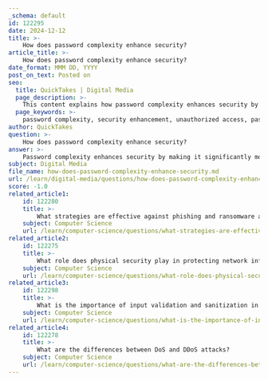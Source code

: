```yaml
---
_schema: default
id: 122295
date: 2024-12-12
title: >-
    How does password complexity enhance security?
article_title: >-
    How does password complexity enhance security?
date_format: MMM DD, YYYY
post_on_text: Posted on
seo:
  title: QuickTakes | Digital Media
  page_description: >-
    This content explains how password complexity enhances security by making it harder for unauthorized individuals to guess passwords, while highlighting the importance of a comprehensive security strategy that includes password managers and adherence to updated guidelines.
  page_keywords: >-
    password complexity, security enhancement, unauthorized access, password policy, strong passwords, cyber attacks, brute-force attacks, dictionary attacks, NIST guidelines, password managers, password blocklists, user education, password strength, cyber security
author: QuickTakes
question: >-
    How does password complexity enhance security?
answer: >-
    Password complexity enhances security by making it significantly more difficult for unauthorized individuals or automated systems to guess or crack passwords. A complex password typically includes a mix of uppercase and lowercase letters, numbers, and special characters, which increases the number of possible combinations that an attacker would need to try in order to successfully guess the password. This is particularly important in the context of various attack methods, such as brute-force attacks, dictionary attacks, or pattern-based guessing.\n\nThe primary goal of implementing password complexity is to create a stronger first line of defense against cyber attacks. Weak passwords can be easily exploited by hackers, leading to unauthorized access to sensitive personal and business data. By enforcing a strong password policy that includes complexity requirements, organizations can help ensure that users create passwords that are difficult to guess or crack.\n\nHowever, it is important to note that while password complexity is a valuable aspect of password security, it is not the only factor. The National Institute of Standards and Technology (NIST) has updated its guidelines to reflect a more nuanced understanding of password security. For instance, NIST emphasizes the importance of longer passwords over complex ones and recommends the use of password blocklists to prevent the use of previously compromised passwords. Additionally, password managers can assist users in maintaining complex passwords without sacrificing usability.\n\nIn summary, password complexity contributes to password strength by increasing the difficulty of unauthorized access attempts, thereby enhancing overall security. However, it should be part of a broader security strategy that includes other measures such as password managers, blocklists, and user education to effectively mitigate risks associated with password use.
subject: Digital Media
file_name: how-does-password-complexity-enhance-security.md
url: /learn/digital-media/questions/how-does-password-complexity-enhance-security
score: -1.0
related_article1:
    id: 122280
    title: >-
        What strategies are effective against phishing and ransomware attacks?
    subject: Computer Science
    url: /learn/computer-science/questions/what-strategies-are-effective-against-phishing-and-ransomware-attacks
related_article2:
    id: 122275
    title: >-
        What role does physical security play in protecting network infrastructure?
    subject: Computer Science
    url: /learn/computer-science/questions/what-role-does-physical-security-play-in-protecting-network-infrastructure
related_article3:
    id: 122298
    title: >-
        What is the importance of input validation and sanitization in software security?
    subject: Computer Science
    url: /learn/computer-science/questions/what-is-the-importance-of-input-validation-and-sanitization-in-software-security
related_article4:
    id: 122278
    title: >-
        What are the differences between DoS and DDoS attacks?
    subject: Computer Science
    url: /learn/computer-science/questions/what-are-the-differences-between-dos-and-ddos-attacks
---
```


&nbsp;